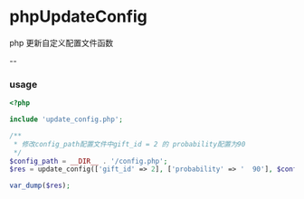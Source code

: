 # phpUpdateConfig
php 更新自定义配置文件函数

-- 

### usage

```php
<?php

include 'update_config.php';

/**
 * 修改config_path配置文件中gift_id = 2 的 probability配置为90
 */
$config_path = __DIR__ . '/config.php';
$res = update_config(['gift_id' => 2], ['probability' => '  90'], $config_path);

var_dump($res);
```
